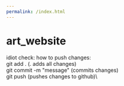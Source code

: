 ```yaml
---
permalink: /index.html
---
```


# art_website

idiot check: how to push changes:\
git add . (. adds all changes)\
git commit -m "message" (commits changes)\
git push (pushes changes to github)\
